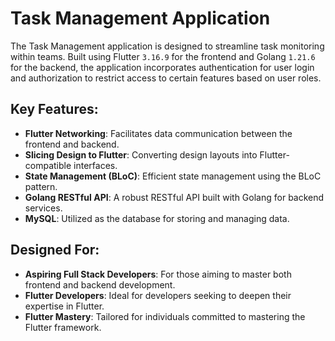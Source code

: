 # Task Management Application

The Task Management application is designed to streamline task monitoring within teams. Built using Flutter `3.16.9` for the frontend and Golang `1.21.6` for the backend, the application incorporates authentication for user login and authorization to restrict access to certain features based on user roles.

## Key Features:
- **Flutter Networking**: Facilitates data communication between the frontend and backend.
- **Slicing Design to Flutter**: Converting design layouts into Flutter-compatible interfaces.
- **State Management (BLoC)**: Efficient state management using the BLoC pattern.
- **Golang RESTful API**: A robust RESTful API built with Golang for backend services.
- **MySQL**: Utilized as the database for storing and managing data.

## Designed For:
- **Aspiring Full Stack Developers**: For those aiming to master both frontend and backend development.
- **Flutter Developers**: Ideal for developers seeking to deepen their expertise in Flutter.
- **Flutter Mastery**: Tailored for individuals committed to mastering the Flutter framework.
